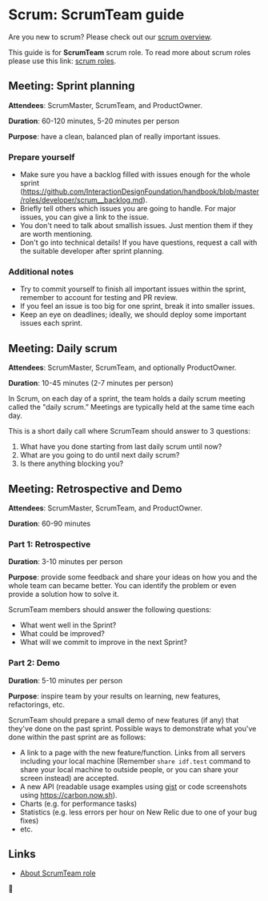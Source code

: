 Scrum: ScrumTeam guide
======================

Are you new to scrum? Please check out our [scrum overview](overview.md). 

This guide is for **ScrumTeam** scrum role. To read more about scrum roles please use this link: [scrum roles](overview.md#scrum-roles).


## Meeting: Sprint planning
**Attendees**: ScrumMaster, ScrumTeam, and ProductOwner.

**Duration**: 60-120 minutes, 5-20 minutes per person

**Purpose**: have a clean, balanced plan of really important issues.

### Prepare yourself
- Make sure you have a backlog filled with issues enough for the whole sprint (https://github.com/InteractionDesignFoundation/handbook/blob/master/roles/developer/scrum__backlog.md).
- Briefly tell others which issues you are going to handle. For major issues, you can give a link to the issue.
- You don't need to talk about smallish issues. Just mention them if they are worth mentioning.
- Don't go into technical details! If you have questions, request a call with the suitable developer after sprint planning.

### Additional notes

- Try to commit yourself to finish all important issues within the sprint, remember to account for testing and PR review.
- If you feel an issue is too big for one sprint, break it into smaller issues.
- Keep an eye on deadlines; ideally, we should deploy some important issues each sprint.


## Meeting: Daily scrum
**Attendees**: ScrumMaster, ScrumTeam, and optionally ProductOwner.

**Duration**: 10-45 minutes (2-7 minutes per person)

In Scrum, on each day of a sprint, the team holds a daily scrum meeting called the "daily scrum.”
Meetings are typically held at the same time each day.

 This is a short daily call where ScrumTeam should answer to 3 questions:
 1. What have you done starting from last daily scrum until now?
 1. What are you going to do until next daily scrum?
 1. Is there anything blocking you?


## Meeting: Retrospective and Demo
**Attendees**: ScrumMaster, ScrumTeam, and ProductOwner.

**Duration**: 60-90 minutes

### Part 1: Retrospective
**Duration**: 3-10 minutes per person

**Purpose**: provide some feedback and share your ideas on how you
and the whole team can became better.
You can identify the problem or even provide a solution how to solve it.

ScrumTeam members should answer the following questions:
 - What went well in the Sprint?
 - What could be improved?
 - What will we commit to improve in the next Sprint?



### Part 2: Demo
**Duration**: 5-10 minutes per person

**Purpose**: inspire team by your results on learning, new features, refactorings, etc.

ScrumTeam should prepare a small demo of new features (if any) that they've done on the past sprint. Possible ways to demonstrate what you've done within the past sprint are as follows:

 - A link to a page with the new feature/function. Links from all servers including your local machine (Remember `share idf.test` command to share your local machine to outside people, or you can share your screen instead) are accepted.
 - A new API (readable usage examples using [gist](https://gist.github.com/) or code screenshots using https://carbon.now.sh).
 - Charts (e.g. for performance tasks)
 - Statistics (e.g. less errors per hour on New Relic due to one of your bug fixes)
 - etc.



## Links
 - [About ScrumTeam role](https://www.mountaingoatsoftware.com/agile/scrum/roles/team)


🦄
